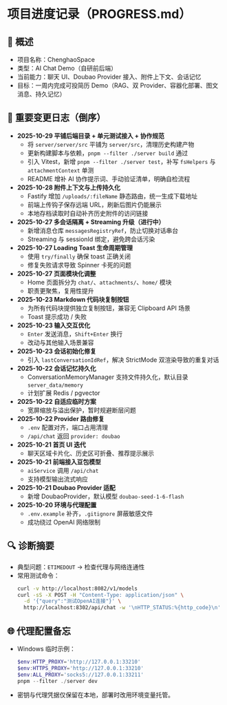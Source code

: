 ﻿# 项目进度记录（PROGRESS.md）

## 🧩 概述
- 项目名称：ChenghaoSpace
- 类型：AI Chat Demo（自研前后端）
- 当前能力：聊天 UI、Doubao Provider 接入、附件上下文、会话记忆
- 目标：一周内完成可投简历 Demo（RAG、双 Provider、容器化部署、图文消息、持久记忆）

## 🚀 重要变更日志（倒序）
- **2025-10-29 平铺后端目录 + 单元测试接入 + 协作规范**
  - 将 `server/server/src` 平铺为 `server/src`，清理历史构建产物
  - 更新构建脚本与依赖，`pnpm --filter ./server build` 通过
  - 引入 Vitest，新增 `pnpm --filter ./server test`，补写 `fsHelpers` 与 `attachmentContext` 单测
  - README 增补 AI 协作提示词、手动验证清单，明确自检流程
- **2025-10-28 附件上下文与上传持久化**
  - Fastify 增加 `/uploads/:fileName` 静态路由，统一生成下载地址
  - 前端上传钩子保存远端 URL，刷新后图片仍能展示
  - 本地存档读取时自动补齐历史附件的访问链接
- **2025-10-27 多会话隔离 + Streaming 升级（进行中）**
  - 新增消息仓库 `messagesRegistryRef`，防止切换对话串台
  - Streaming 与 sessionId 绑定，避免跨会话污染
- **2025-10-27 Loading Toast 生命周期管理**
  - 使用 `try/finally` 确保 toast 正确关闭
  - 修复失败请求导致 Spinner 卡死的问题
- **2025-10-27 页面模块化调整**
  - Home 页面拆分为 `chat/`、`attachments/`、`home/` 模块
  - 职责更聚焦，复用性提升
- **2025-10-23 Markdown 代码块复制按钮**
  - 为所有代码块提供独立复制按钮，兼容无 Clipboard API 场景
  - Toast 提示成功 / 失败
- **2025-10-23 输入交互优化**
  - `Enter` 发送消息，`Shift+Enter` 换行
  - 改动与其他输入场景兼容
- **2025-10-23 会话初始化修复**
  - 引入 `lastConversationIdRef`，解决 StrictMode 双渲染导致的重复对话
- **2025-10-22 会话记忆持久化**
  - ConversationMemoryManager 支持文件持久化，默认目录 `server_data/memory`
  - 计划扩展 Redis / pgvector
- **2025-10-22 自适应临时方案**
  - 宽屏缩放与溢出保护，暂时规避断层问题
- **2025-10-22 Provider 路由修复**
  - `.env` 配置对齐，端口占用清理
  - `/api/chat` 返回 `provider: doubao`
- **2025-10-21 首页 UI 迭代**
  - 聊天区域卡片化、历史区可折叠、推荐提示展示
- **2025-10-21 前端接入豆包模型**
  - `aiService` 调用 `/api/chat`
  - 支持模型输出流式响应
- **2025-10-21 Doubao Provider 适配**
  - 新增 DoubaoProvider，默认模型 `doubao-seed-1-6-flash`
- **2025-10-20 环境与代理配置**
  - `.env.example` 补齐，`.gitignore` 屏蔽敏感文件
  - 成功绕过 OpenAI 网络限制

## 🔍 诊断摘要
- 典型问题：`ETIMEDOUT` → 检查代理与网络连通性
- 常用测试命令：
  ```bash
  curl -v http://localhost:8082/v1/models
  curl -sS -X POST -H "Content-Type: application/json" \
    -d '{"query":"测试OpenAI连接"}' \
    http://localhost:8302/api/chat -w '\nHTTP_STATUS:%{http_code}\n'
  ```

## 🌐 代理配置备忘
- Windows 临时示例：
  ```powershell
  $env:HTTP_PROXY='http://127.0.0.1:33210'
  $env:HTTPS_PROXY='http://127.0.0.1:33210'
  $env:ALL_PROXY='socks5://127.0.0.1:33211'
  pnpm --filter ./server dev
  ```
- 密钥与代理凭据仅保留在本地，部署时改用环境变量托管。
